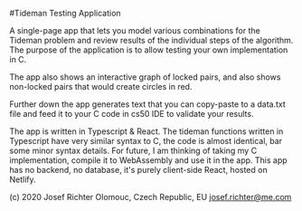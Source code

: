 #Tideman Testing Application

A single-page app that lets you model various combinations for the Tideman problem and review results of the individual steps of the algorithm. The purpose of the application is to allow testing your own implementation in C.

The app also shows an interactive graph of locked pairs, and also shows non-locked pairs that would create circles in red.

Further down the app generates text that you can copy-paste to a data.txt file and feed it to your C code in cs50 IDE to validate your results.

The app is written in Typescript & React. The tideman functions written in Typescript have very similar syntax to C, the code is almost identical, bar some minor syntax details. For future, I am thinking of taking my C implementation, compile it to WebAssembly and use it in the app. This app has no backend, no database, it's purely client-side React, hosted on Netlify.

(c) 2020 Josef Richter
Olomouc, Czech Republic, EU
josef.richter@me.com
